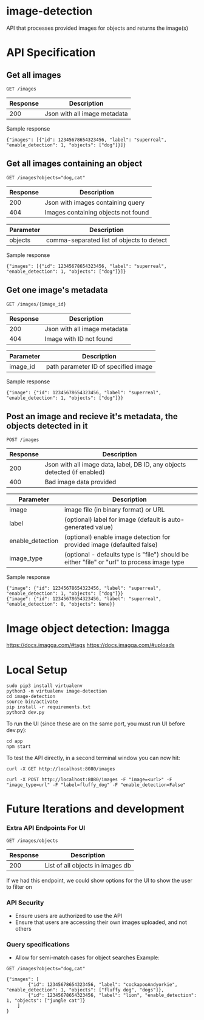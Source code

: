 # image-detection
API that processes provided images for objects and returns the image(s)


# API Specification

## Get all images
```
GET /images
```
Response | Description
---------|------------
200      | Json with all image metadata

Sample response
```
{"images": [{"id": 12345678654323456, "label": "superreal", "enable_detection": 1, "objects": ["dog"]}]}
```

## Get all images containing an object
```
GET /images?objects="dog,cat"
```
Response | Description
---------|------------
200      | Json with images containing query
404      | Images containing objects not found

Parameter | Description
----------|-------------
objects   | comma-separated list of objects to detect

Sample response
```
{"images": [{"id": 12345678654323456, "label": "superreal", "enable_detection": 1, "objects": ["dog"]}]}
```

## Get one image's metadata
```
GET /images/{image_id}
```
Response | Description
---------|------------
200      | Json with all image metadata
404      | Image with ID not found

Parameter | Description
----------|-------------
image_id  | path parameter ID of specified image

Sample response
```
{"image": {"id": 12345678654323456, "label": "superreal", "enable_detection": 1, "objects": ["dog"]}}
```

## Post an image and recieve it's metadata, the objects detected in it
```
POST /images
```
Response | Description
---------|------------
200      | Json with all image data, label, DB ID, any objects detected (if enabled)
400      | Bad image data provided

Parameter            | Description
---------------------|-------------
image                | image file (in binary format) or URL
label                | (optional) label for image (default is auto-generated value)
enable_detection     | (optional) enable image detection for provided image (defaulted false)
image_type           | (optional - defaults type is "file") should be either "file" or "url" to process image type

Sample response
```
{"image": {"id": 12345678654323456, "label": "superreal", "enable_detection": 1, "objects": ["dog"]}}
{"image": {"id": 12345678654323456, "label": "superreal", "enable_detection": 0, "objects": None}}
```

# Image object detection: Imagga

https://docs.imagga.com/#tags
https://docs.imagga.com/#uploads



# Local Setup

```
sudo pip3 install virtualenv
python3 -m virtualenv image-detection
cd image-detection
source bin/activate
pip install -r requirements.txt
python3 dev.py
```

To run the UI (since these are on the same port, you must run UI before dev.py):
```
cd app
npm start
```

To test the API directly, in a second terminal window you can now hit:
```
curl -X GET http://localhost:8080/images

curl -X POST http://localhost:8080/images -F "image=<url>" -F "image_type=url" -F "label=fluffy_dog" -F "enable_detection=False"
```


# Future Iterations and development

### Extra API Endpoints For UI
```
GET /images/objects
```
Response | Description
---------|------------
200      | List of all objects in images db

If we had this endpoint, we could show options for the UI to show the user to filter on

### API Security

- Ensure users are authorized to use the API
- Ensure that users are accessing their own images uploaded, and not others

### Query specifications

- Allow for semi-match cases for object searches
Example:
```
GET /images?objects="dog,cat"

{"images": [
        {"id": 12345678654323456, "label": "cockapooAndyorkie", "enable_detection": 1, "objects": ["fluffy dog", "dogs"]},
        {"id": 12345678654323456, "label": "lion", "enable_detection": 1, "objects": ["jungle cat"]}
    ]
}
```